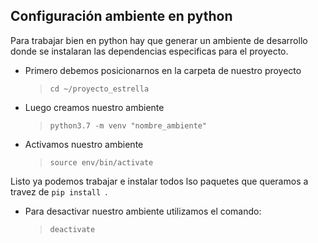 ## Configuración  ambiente en python


Para trabajar bien en python hay que generar un ambiente de desarrollo donde se instalaran las dependencias especificas para el proyecto.

- Primero debemos posicionarnos en la carpeta de nuestro proyecto

    >``cd ~/proyecto_estrella``


- Luego creamos nuestro ambiente
    >``python3.7 -m venv "nombre_ambiente"``

- Activamos nuestro ambiente
    >``source env/bin/activate``

Listo ya podemos trabajar e instalar todos lso paquetes que queramos a travez de ``pip install ``.

- Para desactivar nuestro ambiente utilizamos el comando:
    >``deactivate``
 
